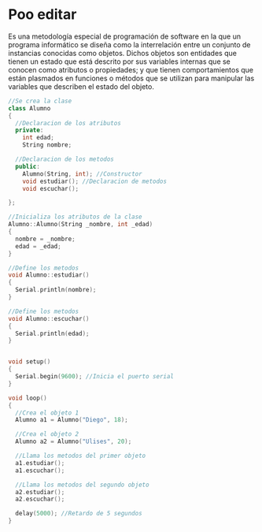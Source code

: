 # Poo editar
Es una metodología especial de programación de software en la que un programa informático se diseña como la interrelación entre un conjunto de instancias conocidas como objetos. Dichos objetos son entidades que tienen un estado que está descrito por sus variables internas que se conocen como atributos o propiedades; y que tienen comportamientos que están plasmados en funciones o métodos que se utilizan para manipular las variables que describen el estado del objeto.


```c++
//Se crea la clase
class Alumno
{
  //Declaracion de los atributos
  private:
    int edad;
    String nombre;

  //Declaracion de los metodos
  public:
    Alumno(String, int); //Constructor
    void estudiar(); //Declaracion de metodos
    void escuchar();

};

//Inicializa los atributos de la clase
Alumno::Alumno(String _nombre, int _edad)
{
  nombre = _nombre;
  edad = _edad;
}

//Define los metodos
void Alumno::estudiar()
{
  Serial.println(nombre);
}

//Define los metodos
void Alumno::escuchar()
{
  Serial.println(edad);
}


void setup()
{
  Serial.begin(9600); //Inicia el puerto serial
}

void loop()
{
  //Crea el objeto 1
  Alumno a1 = Alumno("Diego", 18);

  //Crea el objeto 2
  Alumno a2 = Alumno("Ulises", 20);

  //Llama los metodos del primer objeto
  a1.estudiar();
  a1.escuchar();

  //Llama los metodos del segundo objeto
  a2.estudiar();
  a2.escuchar();

  delay(5000); //Retardo de 5 segundos
}
```
